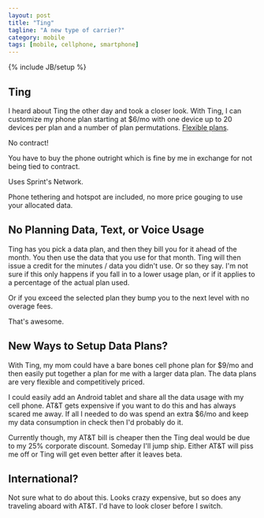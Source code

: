 ```yaml
---
layout: post
title: "Ting"
tagline: "A new type of carrier?"
category: mobile
tags: [mobile, cellphone, smartphone]
---
```

{% include JB/setup %}

Ting
----

I heard about Ting the other day and took a closer look.  With Ting, I can customize my phone plan starting at $6/mo with one device up to 20 devices per plan and a number of plan permutations.  [Flexible plans](https://ting.com/plans).

No contract!

You have to buy the phone outright which is fine by me in exchange for not being tied to contract.

Uses Sprint's Network.

Phone tethering and hotspot are included, no more price gouging to use your allocated data.


No Planning Data, Text, or Voice Usage
--------------------------------------

Ting has you pick a data plan, and then they bill you for it ahead of the month.  You then use the data that you use for that month.  Ting will then issue a credit for the minutes / data you didn't use.  Or so they say.  I'm not sure if this only happens if you fall in to a lower usage plan, or if it applies to a percentage of the actual plan used.

Or if you exceed the selected plan they bump you to the next level with no overage fees.

That's awesome.


New Ways to Setup Data Plans?
-----------------------------

With Ting, my mom could have a bare bones cell phone plan for $9/mo and then easily put together a plan for me with a larger data plan.  The data plans are very flexible and competitively priced.

I could easily add an Android tablet and share all the data usage with my cell phone.  AT&T gets expensive if you want to do this and has always scared me away.  If all I needed to do was spend an extra $6/mo and keep my data consumption in check then I'd probably do it.

Currently though, my AT&T bill is cheaper then the Ting deal would be due to my 25% corporate discount.  Someday I'll jump ship.  Either AT&T will piss me off or Ting will get even better after it leaves beta.


International?
--------------

Not sure what to do about this.  Looks crazy expensive, but so does any traveling aboard with AT&T.  I'd have to look closer before I switch.
